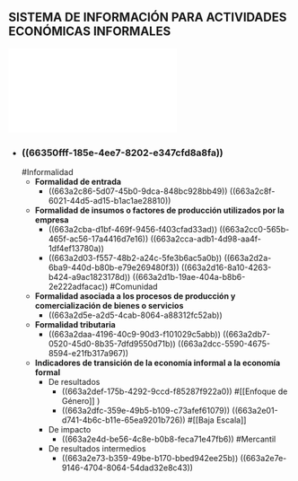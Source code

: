 ## SISTEMA DE INFORMACIÓN PARA ACTIVIDADES ECONÓMICAS INFORMALES
![Plan_general_SIECI.pdf](../assets/Plan_general_SIECI_1714753301450_0.pdf)
- ### ((66350fff-185e-4ee7-8202-e347cfd8a8fa))
  #Informalidad
	- **Formalidad de entrada**
		- ((663a2c86-5d07-45b0-9dca-848bc928bb49))
		  ((663a2c8f-6021-44d5-ad15-b1ac1ae28810))
	- **Formalidad de insumos o factores de producción utilizados por la empresa**
		- ((663a2cba-d1bf-469f-9456-f403cfad33ad))
		  ((663a2cc0-565b-465f-ac56-17a4416d7e16))
		  ((663a2cca-adb1-4d98-aa4f-1df4ef13780a))
		- ((663a2d03-f557-48b2-a24c-5fe3b6ac5a0b))
		  ((663a2d2a-6ba9-440d-b80b-e79e269480f3))
		  ((663a2d16-8a10-4263-b424-a9ac1823178d))
		  ((663a2d1b-19ae-404a-b8b6-2e222adfacac))
		  #Comunidad
	- **Formalidad asociada a los procesos de producción y comercialización de bienes o servicios**
		- ((663a2d5e-a2d5-4cab-8064-a88312fc52ab))
	- **Formalidad tributaria**
		- ((663a2daa-4196-40c9-90d3-f101029c5abb))
		  ((663a2db7-0520-45d0-8b35-7dfd9550d71b))
		  ((663a2dcc-5590-4675-8594-e21fb317a967))
	- **Indicadores de transición de la economía informal a la economía formal**
		- De resultados
			- ((663a2def-175b-4292-9ccd-f85287f922a0)) #[[Enfoque de Género]] )
			- ((663a2dfc-359e-49b5-b109-c73afef61079)) 
			  ((663a2e01-d741-4b6c-b11e-65ea9201b726))
			  #[[Baja Escala]]
		- De impacto
			- ((663a2e4d-be56-4c8e-b0b8-feca71e47fb6)) 
			  #Mercantil
		- De resultados intermedios
			- ((663a2e73-b359-49be-b170-bbed942ee25b))
			  ((663a2e7e-9146-4704-8064-54dad32e8c43))
